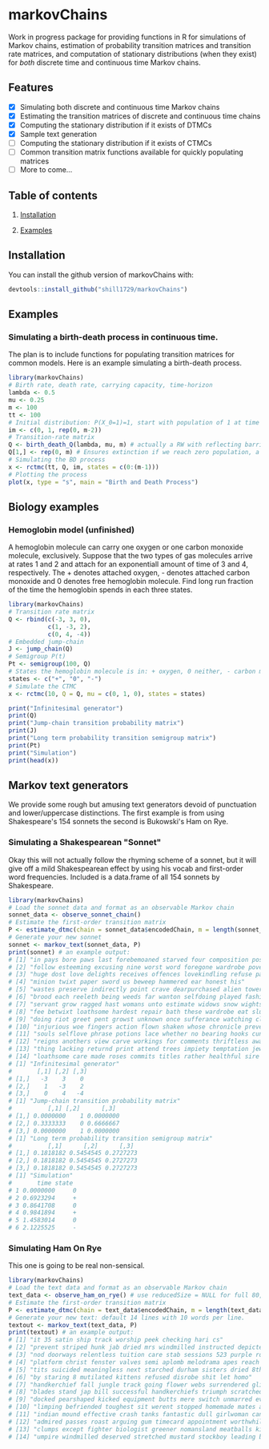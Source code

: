 
# markovChains

<!-- badges: start -->
<!-- badges: end -->

Work in progress package for providing functions in R for simulations of Markov chains, estimation of probability transition matrices and transition rate matrices, and computation of stationary distributions (when they exist) for *both* discrete time and continuous time Markov chains.


## Features

- [x] Simulating both discrete and continuous time Markov chains
- [x] Estimating the transition matrices of discrete and continuous time chains
- [x] Computing the stationary distribution if it exists of DTMCs
- [X] Sample text generation
- [ ] Computing the stationary distribution if it exists of CTMCs
- [ ] Common transition matrix functions available for quickly populating matrices
- [ ] More to come...

## Table of contents
1. [Installation](#installation)

2. [Examples](#examples)

## Installation

You can install the github version of markovChains with:

``` r
devtools::install_github("shill1729/markovChains")
```

## Examples

### Simulating a birth-death process in continuous time.
The plan is to include functions for populating transition matrices for common models. Here is an example
simulating a birth-death process.
```r
library(markovChains)
# Birth rate, death rate, carrying capacity, time-horizon
lambda <- 0.5
mu <- 0.25
m <- 100
tt <- 100
# Initial distribution: P(X_0=1)=1, start with population of 1 at time zero with 100% chance.
im <- c(0, 1, rep(0, m-2))
# Transition-rate matrix
Q <- birth_death_Q(lambda, mu, m) # actually a RW with reflecting barriers transition rate matrix
Q[1,] <- rep(0, m) # Ensures extinction if we reach zero population, a true BD process transition-rate matrix
# Simulating the BD process
x <- rctmc(tt, Q, im, states = c(0:(m-1)))
# Plotting the process
plot(x, type = "s", main = "Birth and Death Process")
```

## Biology examples

### Hemoglobin model (unfinished)
A hemoglobin molecule can carry one oxygen or one carbon monoxide molecule, exclusively. Suppose that the two types of gas molecules arrive at rates 1 and 2 and attach for an exponentiall amount of time of 3 and 4, respectively. The + denotes attached oxygen, - denotes attached carbon monoxide and 0 denotes free hemoglobin molecule. Find long run fraction of the time the hemoglobin spends in each three states.
```r
library(markovChains)
# Transition rate matrix
Q <- rbind(c(-3, 3, 0),
           c(1, -3, 2),
           c(0, 4, -4))
# Embedded jump-chain
J <- jump_chain(Q)
# Semigroup P(t)
Pt <- semigroup(100, Q)
# States the hemoglobin molecule is in: + oxygen, 0 neither, - carbon monoxide
states <- c("+", "0", "-")
# Simulate the CTMC
x <- rctmc(10, Q = Q, mu = c(0, 1, 0), states = states)

print("Infinitesimal generator")
print(Q)
print("Jump-chain transition probability matrix")
print(J)
print("Long term probability transition semigroup matrix")
print(Pt)
print("Simulation")
print(head(x))
```

## Markov text generators

We provide some rough but amusing text generators devoid of punctuation and lower/uppercase distinctions. The first example is from using Shakespeare's 154 sonnets the second is Bukowski's Ham on Rye.

### Simulating a Shakespearean "Sonnet"

Okay this will not actually follow the rhyming scheme of a sonnet, but it will give off a mild Shakespearean effect by using his vocab and first-order word frequencies. Included is a data.frame of all 154 sonnets by Shakespeare.

```r
library(markovChains)
# Load the sonnet data and format as an observable Markov chain
sonnet_data <- observe_sonnet_chain()
# Estimate the first-order transition matrix
P <- estimate_dtmc(chain = sonnet_data$encodedChain, m = length(sonnet_data$stateSpace))
# Generate your new sonnet
sonnet <- markov_text(sonnet_data, P)
print(sonnet) # an example output:
# [1] "in pays bore paws last forebemoaned starved four composition possessing"            
# [2] "follow esteeming excusing nine worst word foregone wardrobe poverty famine"         
# [3] "huge dost love delights receives offences lovekindling refuse paid lame"            
# [4] "minion twixt paper sword us beweep hammered ear honest his"                         
# [5] "wastes preserve indirectly point crave dearpurchased alien towers oergreen disperse"
# [6] "brood each reeleth being weeds far wanton selfdoing played fashion"                 
# [7] "servant grow ragged hast womans unto estimate widows snow wights"                   
# [8] "fee betwixt loathsome hardest repair bath these wardrobe eat slumbers"              
# [9] "doing riot greet pent growst unknown once sufferance watching closet"               
# [10] "injurious woe fingers action flown shaken whose chronicle prevent dwellers"         
# [11] "souls selflove phrase potions lace whether no bearing hooks cunning"                
# [12] "reigns anothers view carve workings for comments thriftless awakes sufferance"      
# [13] "thing lacking returnd print attend trees impiety temptation jewels slain"           
# [14] "loathsome care made roses commits titles rather healthful sire wars"
# [1] "Infinitesimal generator"
#       [,1] [,2] [,3]
# [1,]   -3    3    0
# [2,]    1   -3    2
# [3,]    0    4   -4
# [1] "Jump-chain transition probability matrix"
#          [,1] [,2]      [,3]
# [1,] 0.0000000    1 0.0000000
# [2,] 0.3333333    0 0.6666667
# [3,] 0.0000000    1 0.0000000
# [1] "Long term probability transition semigroup matrix"
#          [,1]      [,2]      [,3]
# [1,] 0.1818182 0.5454545 0.2727273
# [2,] 0.1818182 0.5454545 0.2727273
# [3,] 0.1818182 0.5454545 0.2727273
# [1] "Simulation"
#       time state
# 1 0.0000000     0
# 2 0.6923294     +
# 3 0.8641708     0
# 4 0.9841894     +
# 5 1.4583014     0
# 6 2.1225525     -
```

### Simulating Ham On Rye

This one is going to be real non-sensical. 

```r
library(markovChains)
# Load the text data and format as an observable Markov chain
text_data <- observe_ham_on_rye() # use reducedSize = NULL for full 80,000 word chain
# Estimate the first-order transition matrix
P <- estimate_dtmc(chain = text_data$encodedChain, m = length(text_data$stateSpace))
# Generate your new text: default 14 lines with 10 words per line.
textout <- markov_text(text_data, P)
print(textout) # an example output:
# [1] "it 35 satin ship track worship peek checking hari cs"                                   
# [2] "prevent striped hunk jab dried mrs windmilled instructed depicted ma"                   
# [3] "nod doorways relentless tuition care stab sessions 523 purple rooting"                  
# [4] "platform christ fenster valves semi aplomb melodrama apes reach hoho"                   
# [5] "tits suicided meaningless next starched durham sisters dried 8th batter"                
# [6] "by staring 8 mutilated kittens refused disrobe shit let homo"                           
# [7] "handkerchief fall jungle track going flower webs surrendered glistening items"          
# [8] "blades stand jap bill successful handkerchiefs triumph scratched pomp corps"            
# [9] "docked pearshaped kicked equipment butts mere switch unmarred everybodys fly"           
# [10] "limping befriended toughest sit werent stopped homemade mates adopted energy"           
# [11] "indian mound effective crash tanks fantastic dull girlwoman candle fidget"              
# [12] "admired passes roast arguing gum timecard appointment worthwhile to rightwing"          
# [13] "clumps except fighter biologist greener nomansland meatballs kickoff equipment firm"    
# [14] "umpire windmilled deserved stretched mustard stockboy leading blackboards points morris"
```
